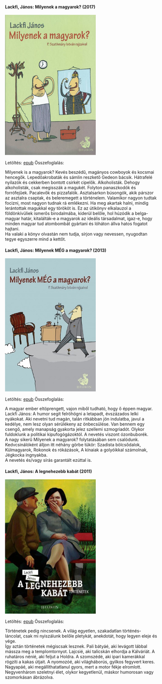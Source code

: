 #### <a name="id_1360">Lackfi, János: Milyenek a magyarok? (2017)</a>
<img src="https://github.com/BercziSandor/calibre_lib/raw/main/Lackfi%2C%20Janos/Milyenek%20a%20magyarok_%20%281360%29/cover.jpg" alt="cover" width="300"/>

Letöltés: [epub](https://github.com/BercziSandor/calibre_lib/raw/main/Lackfi%2C%20Janos/Milyenek%20a%20magyarok_%20%281360%29/Milyenek%20a%20magyarok_%20-%20Lackfi%2C%20Janos.epub)
Összefoglalás:
<div>
<p>Milyenek is a magyarok? Kevés beszédű, magányos cowboyok és kocsmai hencegők. Lepedőakrobaták és sámlin reszkető Gedeon bácsik. Hátrafelé nyilazók és cekkerben bontott csirkét cipelők. Alkoholisták. Dehogy alkoholisták, csak megisszák a magukét. Folyton panaszkodók és forrófejűek. Pacalevők és pizzafalók. Asztalsarkon búsongók, akik párszor az asztalra csaptak, és beleremegett a történelem. Valamikor nagyon tudtak focizni, most nagyon tudnak rá emlékezni. Ha meg akartak halni, mindig lerántottak magukkal egy törököt is. Ez az útikönyv elkalauzol a földönkívüliek ismerős birodalmába, kiderül belőle, hol húzódik a belga-magyar határ, kitalálták-e a magyarok az ideális társadalmat, igaz-e, hogy minden magyar tud atombombát gyártani és lóháton állva hatos fogatot hajtani.<br>Ha valaki a könyv olvastán nem tudja, sírjon vagy nevessen, nyugodtan tegye egyszerre mind a kettőt.</p></div>

#### <a name="id_935">Lackfi, János: Milyenek MÉG a magyarok? (2013)</a>
<img src="https://github.com/BercziSandor/calibre_lib/raw/main/Lackfi%2C%20Janos/Milyenek%20MEG%20a%20magyarok_%20%28935%29/cover.jpg" alt="cover" width="300"/>

Letöltés: [epub](https://github.com/BercziSandor/calibre_lib/raw/main/Lackfi%2C%20Janos/Milyenek%20MEG%20a%20magyarok_%20%28935%29/Milyenek%20MEG%20a%20magyarok_%20-%20Lackfi%2C%20Janos.epub)
Összefoglalás:
<p class="description">A magyar ember eltöprengett, vajon miből tudható, hogy ő éppen magyar.<br>Lackfi János: A humor segít felröhögni a letapadt, évszázados lelki nyákokat. Aki nevetni tud magán, talán ritkábban jön indulatba, javul a kedélye, nem lesz olyan sérülékeny az önbecsülése. Van bennem egy csengő, amely manapság gyakorta jelez szellemi szmogriadót. Olykor fuldoklunk a politikai kipufogógázoktól. A nevetés viszont ózonbuborék. <br>A nagy sikerű Milyenek a magyarok? folytatásában sem csalódunk. Kedvcsinálóként álljon itt néhány görbe tükör: Szadista bölcsődalok, Külmagyarok, Rokonok és rókázások, A kínaiak a golyóikkal számolnak, Jégkocka ingnyakba. <br>A nevetés és/vagy sírás garantált ezúttal is.</p>

#### <a name="id_934">Lackfi, János: A legnehezebb kabát (2011)</a>
<img src="https://github.com/BercziSandor/calibre_lib/raw/main/Lackfi%2C%20Janos/A%20legnehezebb%20kabat%20%28934%29/cover.jpg" alt="cover" width="300"/>

Letöltés: [epub](https://github.com/BercziSandor/calibre_lib/raw/main/Lackfi%2C%20Janos/A%20legnehezebb%20kabat%20%28934%29/A%20legnehezebb%20kabat%20-%20Lackfi%2C%20Janos.epub)
Összefoglalás:
<div>
<p>Történetek pedig nincsenek. A világ egyetlen, szakadatlan történés-láncolat, csak mi nyiszálunk belőle pletykát, anekdotát, hogy legyen eleje és vége.<br>Így aztán történetek mégiscsak lesznek. Pali bátyáé, aki levágott lábbal mássza meg a templomtornyot. Lajcsié, aki talicskán elhordja a Kálváriát. A ruhatáros nénié, aki feljut a Holdra. A szomszédé, aki ipari kamerákkal rögzíti a kakas útjait. A nyomozóé, aki világháborús, gyilkos fegyvert keres. Nagyapáé, aki megállíthatatlanul gyors, mert a motor fékje elromlott. Negyvenhárom szeletnyi élet, olykor kegyetlenül, máskor humorosan vagy szomorkásan ábrázolva.</p></div>

